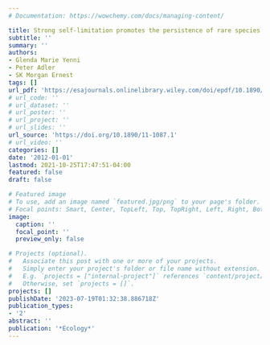```yaml
---
# Documentation: https://wowchemy.com/docs/managing-content/

title: Strong self-limitation promotes the persistence of rare species
subtitle: ''
summary: ''
authors:
- Glenda Marie Yenni
- Peter Adler
- SK Morgan Ernest
tags: []
url_pdf: 'https://esajournals.onlinelibrary.wiley.com/doi/epdf/10.1890/11-1087.1'
# url_code: ''
# url_dataset: ''
# url_poster: ''
# url_project: ''
# url_slides: ''
url_source: 'https://doi.org/10.1890/11-1087.1'
# url_video: ''
categories: []
date: '2012-01-01'
lastmod: 2021-10-25T17:47:51-04:00
featured: false
draft: false

# Featured image
# To use, add an image named `featured.jpg/png` to your page's folder.
# Focal points: Smart, Center, TopLeft, Top, TopRight, Left, Right, BottomLeft, Bottom, BottomRight.
image:
  caption: ''
  focal_point: ''
  preview_only: false

# Projects (optional).
#   Associate this post with one or more of your projects.
#   Simply enter your project's folder or file name without extension.
#   E.g. `projects = ["internal-project"]` references `content/project/deep-learning/index.md`.
#   Otherwise, set `projects = []`.
projects: []
publishDate: '2023-07-19T01:32:38.886718Z'
publication_types:
- '2'
abstract: ''
publication: '*Ecology*'
---
```

